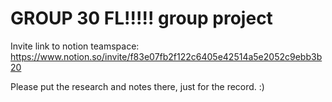 # GROUP 30 FL!!!!! group project

Invite link to notion teamspace: https://www.notion.so/invite/f83e07fb2f122c6405e42514a5e2052c9ebb3b20

Please put the research and notes there, just for the record. :) 

